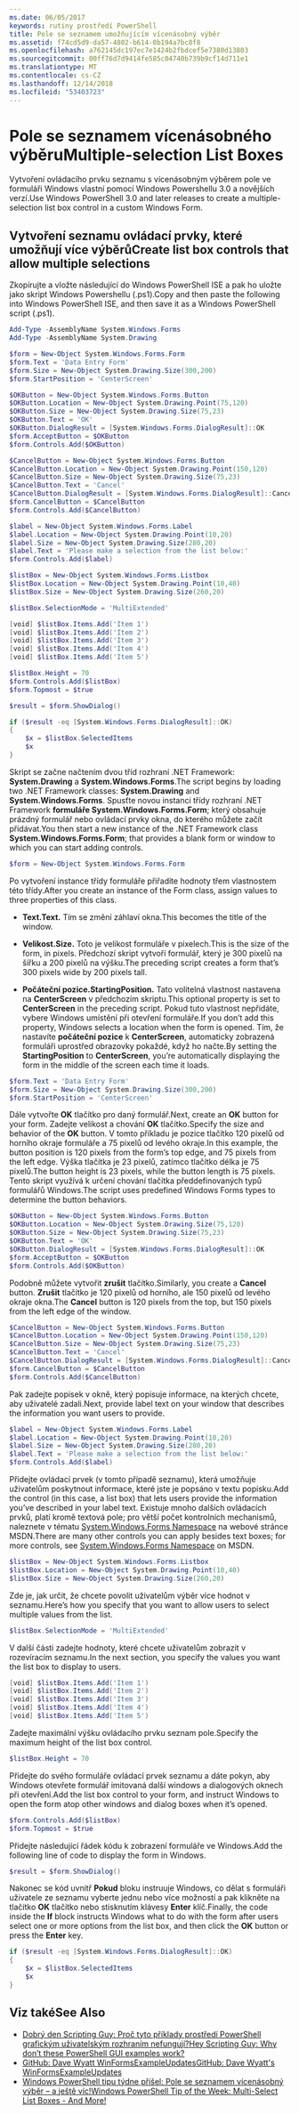 ```yaml
---
ms.date: 06/05/2017
keywords: rutiny prostředí PowerShell
title: Pole se seznamem umožňujícím vícenásobný výběr
ms.assetid: f74cd5d9-da57-4802-b614-0b194a7bc8f8
ms.openlocfilehash: a762145dc197ec7e1424b2fbdcef5e7380d13803
ms.sourcegitcommit: 00ff76d7d9414fe585c04740b739b9cf14d711e1
ms.translationtype: MT
ms.contentlocale: cs-CZ
ms.lasthandoff: 12/14/2018
ms.locfileid: "53403723"
---
```

# <a name="multiple-selection-list-boxes"></a><span data-ttu-id="08e1b-103">Pole se seznamem vícenásobného výběru</span><span class="sxs-lookup"><span data-stu-id="08e1b-103">Multiple-selection List Boxes</span></span>

<span data-ttu-id="08e1b-104">Vytvoření ovládacího prvku seznamu s vícenásobným výběrem pole ve formuláři Windows vlastní pomocí Windows Powershellu 3.0 a novějších verzí.</span><span class="sxs-lookup"><span data-stu-id="08e1b-104">Use Windows PowerShell 3.0 and later releases to create a multiple-selection list box control in a custom Windows Form.</span></span>

## <a name="create-list-box-controls-that-allow-multiple-selections"></a><span data-ttu-id="08e1b-105">Vytvoření seznamu ovládací prvky, které umožňují více výběrů</span><span class="sxs-lookup"><span data-stu-id="08e1b-105">Create list box controls that allow multiple selections</span></span>

<span data-ttu-id="08e1b-106">Zkopírujte a vložte následující do Windows PowerShell ISE a pak ho uložte jako skript Windows Powershellu (.ps1).</span><span class="sxs-lookup"><span data-stu-id="08e1b-106">Copy and then paste the following into Windows PowerShell ISE, and then save it as a Windows PowerShell script (.ps1).</span></span>

```powershell
Add-Type -AssemblyName System.Windows.Forms
Add-Type -AssemblyName System.Drawing

$form = New-Object System.Windows.Forms.Form
$form.Text = 'Data Entry Form'
$form.Size = New-Object System.Drawing.Size(300,200)
$form.StartPosition = 'CenterScreen'

$OKButton = New-Object System.Windows.Forms.Button
$OKButton.Location = New-Object System.Drawing.Point(75,120)
$OKButton.Size = New-Object System.Drawing.Size(75,23)
$OKButton.Text = 'OK'
$OKButton.DialogResult = [System.Windows.Forms.DialogResult]::OK
$form.AcceptButton = $OKButton
$form.Controls.Add($OKButton)

$CancelButton = New-Object System.Windows.Forms.Button
$CancelButton.Location = New-Object System.Drawing.Point(150,120)
$CancelButton.Size = New-Object System.Drawing.Size(75,23)
$CancelButton.Text = 'Cancel'
$CancelButton.DialogResult = [System.Windows.Forms.DialogResult]::Cancel
$form.CancelButton = $CancelButton
$form.Controls.Add($CancelButton)

$label = New-Object System.Windows.Forms.Label
$label.Location = New-Object System.Drawing.Point(10,20)
$label.Size = New-Object System.Drawing.Size(280,20)
$label.Text = 'Please make a selection from the list below:'
$form.Controls.Add($label)

$listBox = New-Object System.Windows.Forms.Listbox
$listBox.Location = New-Object System.Drawing.Point(10,40)
$listBox.Size = New-Object System.Drawing.Size(260,20)

$listBox.SelectionMode = 'MultiExtended'

[void] $listBox.Items.Add('Item 1')
[void] $listBox.Items.Add('Item 2')
[void] $listBox.Items.Add('Item 3')
[void] $listBox.Items.Add('Item 4')
[void] $listBox.Items.Add('Item 5')

$listBox.Height = 70
$form.Controls.Add($listBox)
$form.Topmost = $true

$result = $form.ShowDialog()

if ($result -eq [System.Windows.Forms.DialogResult]::OK)
{
    $x = $listBox.SelectedItems
    $x
}
```

<span data-ttu-id="08e1b-107">Skript se začne načtením dvou tříd rozhraní .NET Framework: **System.Drawing** a **System.Windows.Forms**.</span><span class="sxs-lookup"><span data-stu-id="08e1b-107">The script begins by loading two .NET Framework classes: **System.Drawing** and **System.Windows.Forms**.</span></span> <span data-ttu-id="08e1b-108">Spusťte novou instanci třídy rozhraní .NET Framework **formuláře System.Windows.Forms.Form**; který obsahuje prázdný formulář nebo ovládací prvky okna, do kterého můžete začít přidávat.</span><span class="sxs-lookup"><span data-stu-id="08e1b-108">You then start a new instance of the .NET Framework class **System.Windows.Forms.Form**; that provides a blank form or window to which you can start adding controls.</span></span>

```powershell
$form = New-Object System.Windows.Forms.Form
```

<span data-ttu-id="08e1b-109">Po vytvoření instance třídy formuláře přiřadíte hodnoty třem vlastnostem této třídy.</span><span class="sxs-lookup"><span data-stu-id="08e1b-109">After you create an instance of the Form class, assign values to three properties of this class.</span></span>

- <span data-ttu-id="08e1b-110">**Text.**</span><span class="sxs-lookup"><span data-stu-id="08e1b-110">**Text.**</span></span> <span data-ttu-id="08e1b-111">Tím se změní záhlaví okna.</span><span class="sxs-lookup"><span data-stu-id="08e1b-111">This becomes the title of the window.</span></span>

- <span data-ttu-id="08e1b-112">**Velikost.**</span><span class="sxs-lookup"><span data-stu-id="08e1b-112">**Size.**</span></span> <span data-ttu-id="08e1b-113">Toto je velikost formuláře v pixelech.</span><span class="sxs-lookup"><span data-stu-id="08e1b-113">This is the size of the form, in pixels.</span></span> <span data-ttu-id="08e1b-114">Předchozí skript vytvoří formulář, který je 300 pixelů na šířku a 200 pixelů na výšku.</span><span class="sxs-lookup"><span data-stu-id="08e1b-114">The preceding script creates a form that’s 300 pixels wide by 200 pixels tall.</span></span>

- <span data-ttu-id="08e1b-115">**Počáteční pozice.**</span><span class="sxs-lookup"><span data-stu-id="08e1b-115">**StartingPosition.**</span></span> <span data-ttu-id="08e1b-116">Tato volitelná vlastnost nastavena na **CenterScreen** v předchozím skriptu.</span><span class="sxs-lookup"><span data-stu-id="08e1b-116">This optional property is set to **CenterScreen** in the preceding script.</span></span> <span data-ttu-id="08e1b-117">Pokud tuto vlastnost nepřidáte, vybere Windows umístění při otevření formuláře.</span><span class="sxs-lookup"><span data-stu-id="08e1b-117">If you don’t add this property, Windows selects a location when the form is opened.</span></span> <span data-ttu-id="08e1b-118">Tím, že nastavíte **počáteční pozice** k **CenterScreen**, automaticky zobrazená formuláři uprostřed obrazovky pokaždé, když ho načte.</span><span class="sxs-lookup"><span data-stu-id="08e1b-118">By setting the **StartingPosition** to **CenterScreen**, you’re automatically displaying the form in the middle of the screen each time it loads.</span></span>

```powershell
$form.Text = 'Data Entry Form'
$form.Size = New-Object System.Drawing.Size(300,200)
$form.StartPosition = 'CenterScreen'
```

<span data-ttu-id="08e1b-119">Dále vytvořte **OK** tlačítko pro daný formulář.</span><span class="sxs-lookup"><span data-stu-id="08e1b-119">Next, create an **OK** button for your form.</span></span> <span data-ttu-id="08e1b-120">Zadejte velikost a chování **OK** tlačítko.</span><span class="sxs-lookup"><span data-stu-id="08e1b-120">Specify the size and behavior of the **OK** button.</span></span> <span data-ttu-id="08e1b-121">V tomto příkladu je pozice tlačítko 120 pixelů od horního okraje formuláře a 75 pixelů od levého okraje.</span><span class="sxs-lookup"><span data-stu-id="08e1b-121">In this example, the button position is 120 pixels from the form’s top edge, and 75 pixels from the left edge.</span></span> <span data-ttu-id="08e1b-122">Výška tlačítka je 23 pixelů, zatímco tlačítko délka je 75 pixelů.</span><span class="sxs-lookup"><span data-stu-id="08e1b-122">The button height is 23 pixels, while the button length is 75 pixels.</span></span> <span data-ttu-id="08e1b-123">Tento skript využívá k určení chování tlačítka předdefinovaných typů formulářů Windows.</span><span class="sxs-lookup"><span data-stu-id="08e1b-123">The script uses predefined Windows Forms types to determine the button behaviors.</span></span>

```powershell
$OKButton = New-Object System.Windows.Forms.Button
$OKButton.Location = New-Object System.Drawing.Size(75,120)
$OKButton.Size = New-Object System.Drawing.Size(75,23)
$OKButton.Text = 'OK'
$OKButton.DialogResult = [System.Windows.Forms.DialogResult]::OK
$form.AcceptButton = $OKButton
$form.Controls.Add($OKButton)
```

<span data-ttu-id="08e1b-124">Podobně můžete vytvořit **zrušit** tlačítko.</span><span class="sxs-lookup"><span data-stu-id="08e1b-124">Similarly, you create a **Cancel** button.</span></span> <span data-ttu-id="08e1b-125">**Zrušit** tlačítko je 120 pixelů od horního, ale 150 pixelů od levého okraje okna.</span><span class="sxs-lookup"><span data-stu-id="08e1b-125">The **Cancel** button is 120 pixels from the top, but 150 pixels from the left edge of the window.</span></span>

```powershell
$CancelButton = New-Object System.Windows.Forms.Button
$CancelButton.Location = New-Object System.Drawing.Point(150,120)
$CancelButton.Size = New-Object System.Drawing.Size(75,23)
$CancelButton.Text = 'Cancel'
$CancelButton.DialogResult = [System.Windows.Forms.DialogResult]::Cancel
$form.CancelButton = $CancelButton
$form.Controls.Add($CancelButton)
```

<span data-ttu-id="08e1b-126">Pak zadejte popisek v okně, který popisuje informace, na kterých chcete, aby uživatelé zadali.</span><span class="sxs-lookup"><span data-stu-id="08e1b-126">Next, provide label text on your window that describes the information you want users to provide.</span></span>

```powershell
$label = New-Object System.Windows.Forms.Label
$label.Location = New-Object System.Drawing.Point(10,20)
$label.Size = New-Object System.Drawing.Size(280,20)
$label.Text = 'Please make a selection from the list below:'
$form.Controls.Add($label)
```

<span data-ttu-id="08e1b-127">Přidejte ovládací prvek (v tomto případě seznamu), která umožňuje uživatelům poskytnout informace, které jste je popsáno v textu popisku.</span><span class="sxs-lookup"><span data-stu-id="08e1b-127">Add the control (in this case, a list box) that lets users provide the information you’ve described in your label text.</span></span> <span data-ttu-id="08e1b-128">Existuje mnoho dalších ovládacích prvků, platí kromě textová pole; pro větší počet kontrolních mechanismů, naleznete v tématu [System.Windows.Forms Namespace](https://msdn.microsoft.com/library/k50ex0x9(v=vs.110).aspx) na webové stránce MSDN.</span><span class="sxs-lookup"><span data-stu-id="08e1b-128">There are many other controls you can apply besides text boxes; for more controls, see [System.Windows.Forms Namespace](https://msdn.microsoft.com/library/k50ex0x9(v=vs.110).aspx) on MSDN.</span></span>

```powershell
$listBox = New-Object System.Windows.Forms.Listbox
$listBox.Location = New-Object System.Drawing.Point(10,40)
$listBox.Size = New-Object System.Drawing.Size(260,20)
```

<span data-ttu-id="08e1b-129">Zde je, jak určit, že chcete povolit uživatelům výběr více hodnot v seznamu.</span><span class="sxs-lookup"><span data-stu-id="08e1b-129">Here’s how you specify that you want to allow users to select multiple values from the list.</span></span>

```powershell
$listBox.SelectionMode = 'MultiExtended'
```

<span data-ttu-id="08e1b-130">V další části zadejte hodnoty, které chcete uživatelům zobrazit v rozevíracím seznamu.</span><span class="sxs-lookup"><span data-stu-id="08e1b-130">In the next section, you specify the values you want the list box to display to users.</span></span>

```powershell
[void] $listBox.Items.Add('Item 1')
[void] $listBox.Items.Add('Item 2')
[void] $listBox.Items.Add('Item 3')
[void] $listBox.Items.Add('Item 4')
[void] $listBox.Items.Add('Item 5')
```

<span data-ttu-id="08e1b-131">Zadejte maximální výšku ovládacího prvku seznam pole.</span><span class="sxs-lookup"><span data-stu-id="08e1b-131">Specify the maximum height of the list box control.</span></span>

```powershell
$listBox.Height = 70
```

<span data-ttu-id="08e1b-132">Přidejte do svého formuláře ovládací prvek seznamu a dáte pokyn, aby Windows otevřete formulář imitovaná další windows a dialogových oknech při otevření.</span><span class="sxs-lookup"><span data-stu-id="08e1b-132">Add the list box control to your form, and instruct Windows to open the form atop other windows and dialog boxes when it’s opened.</span></span>

```powershell
$form.Controls.Add($listBox)
$form.Topmost = $true
```

<span data-ttu-id="08e1b-133">Přidejte následující řádek kódu k zobrazení formuláře ve Windows.</span><span class="sxs-lookup"><span data-stu-id="08e1b-133">Add the following line of code to display the form in Windows.</span></span>

```powershell
$result = $form.ShowDialog()
```

<span data-ttu-id="08e1b-134">Nakonec se kód uvnitř **Pokud** bloku instruuje Windows, co dělat s formuláři uživatele ze seznamu vyberte jednu nebo více možností a pak klikněte na tlačítko **OK** tlačítko nebo stisknutím klávesy **Enter**  klíč.</span><span class="sxs-lookup"><span data-stu-id="08e1b-134">Finally, the code inside the **If** block instructs Windows what to do with the form after users select one or more options from the list box, and then click the **OK** button or press the **Enter** key.</span></span>

```powershell
if ($result -eq [System.Windows.Forms.DialogResult]::OK)
{
    $x = $listBox.SelectedItems
    $x
}
```

## <a name="see-also"></a><span data-ttu-id="08e1b-135">Viz také</span><span class="sxs-lookup"><span data-stu-id="08e1b-135">See Also</span></span>

- [<span data-ttu-id="08e1b-136">Dobrý den Scripting Guy:  Proč tyto příklady prostředí PowerShell grafickým uživatelským rozhraním nefungují?</span><span class="sxs-lookup"><span data-stu-id="08e1b-136">Hey Scripting Guy:  Why don’t these PowerShell GUI examples work?</span></span>](https://go.microsoft.com/fwlink/?LinkId=506644)
- [<span data-ttu-id="08e1b-137">GitHub: Dave Wyatt WinFormsExampleUpdates</span><span class="sxs-lookup"><span data-stu-id="08e1b-137">GitHub: Dave Wyatt's WinFormsExampleUpdates</span></span>](https://github.com/dlwyatt/WinFormsExampleUpdates)
- [<span data-ttu-id="08e1b-138">Windows PowerShell tipu týdne přišel:  Pole se seznamem vícenásobný výběr – a ještě víc!</span><span class="sxs-lookup"><span data-stu-id="08e1b-138">Windows PowerShell Tip of the Week:  Multi-Select List Boxes - And More!</span></span>](https://technet.microsoft.com/library/ff730950.aspx)